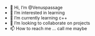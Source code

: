 - 👋 Hi, I’m @Venuspassage
- 👀 I’m interested in learning
- 🌱 I’m currently learning c++
- 💞️ I’m looking to collaborate on projects
- 📫 How to reach me ... call me maybe

<!---
Venuspassage/Venuspassage is a ✨ special ✨ repository because its `README.md` (this file) appears on your GitHub profile.
You can click the Preview link to take a look at your changes.
--->
